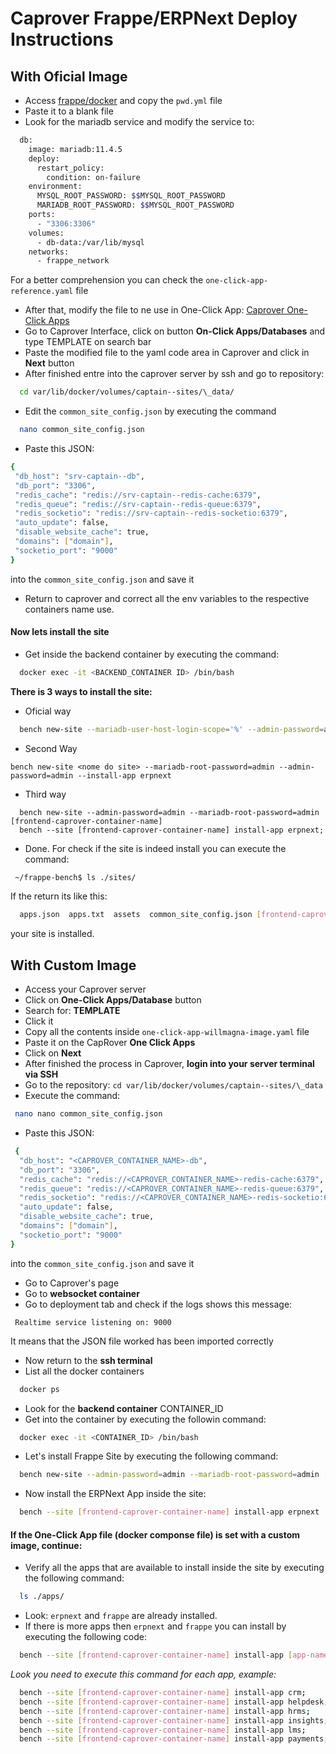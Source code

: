 # Caprover Frappe/ERPNext Deploy Instructions

## With Oficial Image

- Access [frappe/docker](https://github.com/frappe/frappe_docker/tree/main) and copy the `pwd.yml` file
- Paste it to a blank file
- Look for the mariadb service and modify the service to:

```bash
  db:
    image: mariadb:11.4.5
    deploy:
      restart_policy:
        condition: on-failure
    environment:
      MYSQL_ROOT_PASSWORD: $$MYSQL_ROOT_PASSWORD
      MARIADB_ROOT_PASSWORD: $$MYSQL_ROOT_PASSWORD
    ports:
      - "3306:3306"
    volumes:
      - db-data:/var/lib/mysql
    networks:
      - frappe_network
```

For a better comprehension you can check the `one-click-app-reference.yaml` file

- After that, modify the file to ne use in One-Click App: [Caprover One-Click Apps](https://github.com/caprover/one-click-apps)
- Go to Caprover Interface, click on button **On-Click Apps/Databases** and type TEMPLATE on search bar
- Paste the modified file to the yaml code area in Caprover and click in **Next** button
- After finished entre into the caprover server by ssh and go to repository:

```bash
  cd var/lib/docker/volumes/captain--sites/\_data/
```

- Edit the `common_site_config.json` by executing the command

```bash
  nano common_site_config.json
```

- Paste this JSON:

```bash
{
 "db_host": "srv-captain--db",
 "db_port": "3306",
 "redis_cache": "redis://srv-captain--redis-cache:6379",
 "redis_queue": "redis://srv-captain--redis-queue:6379",
 "redis_socketio": "redis://srv-captain--redis-socketio:6379",
 "auto_update": false,
 "disable_website_cache": true,
 "domains": ["domain"],
 "socketio_port": "9000"
}
```

into the `common_site_config.json` and save it

- Return to caprover and correct all the env variables to the respective containers name use.

#### Now lets install the site

- Get inside the backend container by executing the command:

```bash
  docker exec -it <BACKEND_CONTAINER ID> /bin/bash
```

**There is 3 ways to install the site:**

- Oficial way

```bash
  bench new-site --mariadb-user-host-login-scope='%' --admin-password=admin --db-root-username=root --db-root-password=admin --install-app erpnext --set-default frontend;
```

- Second Way

```bench
bench new-site <nome do site> --mariadb-root-password=admin --admin-password=admin --install-app erpnext
```

- Third way

```bench
  bench new-site --admin-password=admin --mariadb-root-password=admin [frontend-caprover-container-name]
  bench --site [frontend-caprover-container-name] install-app erpnext;
```

- Done. For check if the site is indeed install you can execute the command:

```bash
 ~/frappe-bench$ ls ./sites/
```

If the return its like this:

```bash
  apps.json  apps.txt  assets  common_site_config.json [frontend-caprover-container-name]
```

your site is installed.

## With Custom Image

- Access your Caprover server
- Click on **One-Click Apps/Database** button
- Search for: **TEMPLATE**
- Click it
- Copy all the contents inside `one-click-app-willmagna-image.yaml` file
- Paste it on the CapRover **One Click Apps**
- Click on **Next**
- After finished the process in Caprover, **login into your server terminal via SSH**
- Go to the repository: `cd var/lib/docker/volumes/captain--sites/\_data`
- Execute the command:

```bash
 nano nano common_site_config.json
```

- Paste this JSON:

```bash
 {
  "db_host": "<CAPROVER_CONTAINER_NAME>-db",
  "db_port": "3306",
  "redis_cache": "redis://<CAPROVER_CONTAINER_NAME>-redis-cache:6379",
  "redis_queue": "redis://<CAPROVER_CONTAINER_NAME>-redis-queue:6379",
  "redis_socketio": "redis://<CAPROVER_CONTAINER_NAME>-redis-socketio:6379",
  "auto_update": false,
  "disable_website_cache": true,
  "domains": ["domain"],
  "socketio_port": "9000"
}
```

into the `common_site_config.json` and save it

- Go to Caprover's page
- Go to **websocket container**
- Go to deployment tab and check if the logs shows this message:

```bahs
 Realtime service listening on: 9000
```

It means that the JSON file worked has been imported correctly

- Now return to the **ssh terminal**
- List all the docker containers

```bash
  docker ps
```

- Look for the **backend container** CONTAINER_ID
- Get into the container by executing the followin command:

```bash
  docker exec -it <CONTAINER_ID> /bin/bash
```

- Let's install Frappe Site by executing the following command:

```bash
  bench new-site --admin-password=admin --mariadb-root-password=admin [frontend-caprover-container-name]
```

- Now install the ERPNext App inside the site:

```bash
  bench --site [frontend-caprover-container-name] install-app erpnext
```

#### If the One-Click App file (docker componse file) is set with a custom image, continue:

- Verify all the apps that are available to install inside the site by executing the following command:

```bash
  ls ./apps/
```

- Look: `erpnext` and `frappe` are already installed.
- If there is more apps then `erpnext` and `frappe` you can install by executing the following code:

```bash
  bench --site [frontend-caprover-container-name] install-app [app-name]
```

_Look you need to execute this command for each app, example:_

```bash
  bench --site [frontend-caprover-container-name] install-app crm;
  bench --site [frontend-caprover-container-name] install-app helpdesk;
  bench --site [frontend-caprover-container-name] install-app hrms;
  bench --site [frontend-caprover-container-name] install-app insights;
  bench --site [frontend-caprover-container-name] install-app lms;
  bench --site [frontend-caprover-container-name] install-app payments;
```
